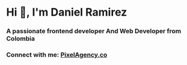 <h1 align="Left">Hi 👋, I'm Daniel Ramirez</h1>
<h3 align="Left">A passionate frontend developer And Web Developer from Colombia</h3>

<h3 align="left">Connect with me: <a href="https://pixelagency.co" target="_blank">PixelAgency.co</a></h3>
<p align="left">
</p>

